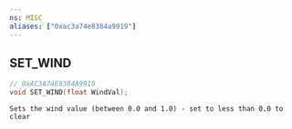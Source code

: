 ```yaml
---
ns: MISC
aliases: ["0xac3a74e8384a9919"]
---
```

## SET_WIND

```c
// 0xAC3A74E8384A9919
void SET_WIND(float WindVal);
```

```
Sets the wind value (between 0.0 and 1.0) - set to less than 0.0 to clear
```
